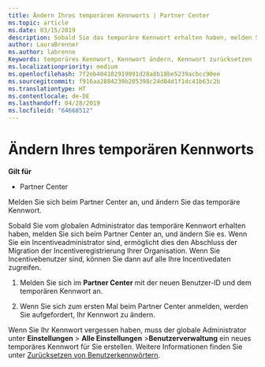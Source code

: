 ```yaml
---
title: Ändern Ihres temporären Kennworts | Partner Center
ms.topic: article
ms.date: 03/15/2019
description: Sobald Sie das temporäre Kennwort erhalten haben, melden Sie sich bei Partner Center an, und ändern Sie es.
author: LauraBrenner
ms.author: labrenne
Keywords: temporäres Kennwort, Kennwort ändern, Kennwort zurücksetzen
ms.localizationpriority: medium
ms.openlocfilehash: 7f2eb404182919091d28a8b18be5239acbcc90ee
ms.sourcegitcommit: f916aa2884239b205398c24d04d1f1dc41b63c2b
ms.translationtype: HT
ms.contentlocale: de-DE
ms.lasthandoff: 04/28/2019
ms.locfileid: "64668512"
---
```

# <a name="change-your-temporary-password"></a>Ändern Ihres temporären Kennworts

**Gilt für**

-  Partner Center

Melden Sie sich beim Partner Center an, und ändern Sie das temporäre Kennwort.

Sobald Sie vom globalen Administrator das temporäre Kennwort erhalten haben, melden Sie sich beim Partner Center an, und ändern Sie es. Wenn Sie ein Incentiveadministrator sind, ermöglicht dies den Abschluss der Migration der Incentiveregistrierung Ihrer Organisation. Wenn Sie Incentivebenutzer sind, können Sie dann auf alle Ihre Incentivedaten zugreifen.

1.  Melden Sie sich im **Partner Center** mit der neuen Benutzer-ID und dem temporären Kennwort an.

2.  Wenn Sie sich zum ersten Mal beim Partner Center anmelden, werden Sie aufgefordert, Ihr Kennwort zu ändern.

Wenn Sie Ihr Kennwort vergessen haben, muss der globale Administrator unter **Einstellungen** > **Alle Einstellungen** >**Benutzerverwaltung** ein neues temporäres Kennwort für Sie erstellen.
Weitere Informationen finden Sie unter [Zurücksetzen von Benutzerkennwörtern](reset-a-user-password.md).


 

 



